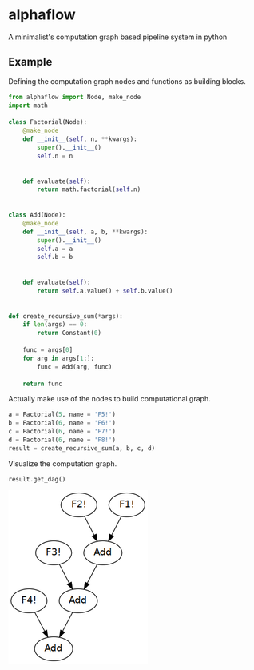 # alphaflow
A minimalist's computation graph based pipeline system in python

## Example

Defining the computation graph nodes and functions as building blocks.

```python
from alphaflow import Node, make_node
import math

class Factorial(Node):
    @make_node
    def __init__(self, n, **kwargs):
        super().__init__()
        self.n = n


    def evaluate(self):
        return math.factorial(self.n)

    
class Add(Node):
    @make_node
    def __init__(self, a, b, **kwargs):
        super().__init__()
        self.a = a
        self.b = b


    def evaluate(self):
        return self.a.value() + self.b.value()
    
    
def create_recursive_sum(*args):
    if len(args) == 0:
        return Constant(0)
    
    func = args[0]
    for arg in args[1:]:
        func = Add(arg, func)

    return func
```

Actually make use of the nodes to build computational graph.

```python
a = Factorial(5, name = 'F5!')
b = Factorial(6, name = 'F6!')
c = Factorial(6, name = 'F7!')
d = Factorial(6, name = 'F8!')
result = create_recursive_sum(a, b, c, d)
```

Visualize the computation graph.

```python
result.get_dag()
```

![generated dag](/images/sum.png)


